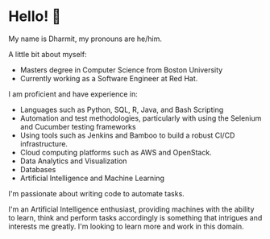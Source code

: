 # Hello! 👋

My name is Dharmit, my pronouns are he/him.

A little bit about myself:
* Masters degree in Computer Science from Boston University
* Currently working as a Software Engineer at Red Hat.

I am proficient and have experience in:

* Languages such as Python, SQL, R, Java, and Bash Scripting
* Automation and test methodologies, particularly with using the Selenium and Cucumber testing frameworks
* Using tools such as Jenkins and Bamboo to build a robust CI/CD infrastructure.
* Cloud computing platforms such as AWS and OpenStack.
* Data Analytics and Visualization
* Databases
* Artificial Intelligence and Machine Learning

I'm passionate about writing code to automate tasks. 

I'm an Artificial Intelligence enthusiast, providing machines with the ability to learn, think and perform tasks accordingly is something that intrigues and interests me greatly. I'm looking to learn more and work in this domain.

<!--
**DharmitD/DharmitD** is a ✨ _special_ ✨ repository because its `README.md` (this file) appears on your GitHub profile.

Here are some ideas to get you started:

- 🔭 I’m currently working on ...
- 🌱 I’m currently learning ...
- 👯 I’m looking to collaborate on ...
- 🤔 I’m looking for help with ...
- 💬 Ask me about ...
- 📫 How to reach me: ...
- 😄 Pronouns: ...
- ⚡ Fun fact: ...
-->
